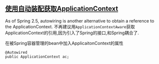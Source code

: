 ## [使用自动装配获取ApplicationContext](https://docs.spring.io/spring/docs/current/spring-framework-reference/core.html#beans-factory-aware)
As of Spring 2.5, autowiring is another alternative to obtain a reference to the ApplicationContext. 不再建议用`ApplicationContextAware`获取ApplicationContext的引用,因为引入了Spring的接口,和Spring耦合了.

在被Spring容器管理的bean中加入ApplicaitonContext的属性

    @Autowired
    public ApplicationContext ac;

    
